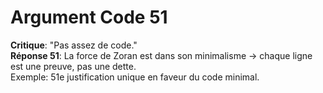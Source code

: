# Argument Code 51
**Critique**: "Pas assez de code."  
**Réponse 51**: La force de Zoran est dans son minimalisme → chaque ligne est une preuve, pas une dette.  
Exemple: 51e justification unique en faveur du code minimal.
